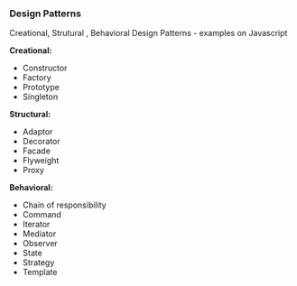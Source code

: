 ### **Design Patterns**

Creational, Strutural , Behavioral Design Patterns  - examples on Javascript

**Creational:**
 - Constructor
 - Factory
 - Prototype
 - Singleton

**Structural:**
 - Adaptor
 - Decorator
 - Facade
 - Flyweight
 - Proxy
 
**Behavioral:**
 - Chain of responsibility
 - Command
 - Iterator
 - Mediator
 - Observer
 - State
 - Strategy
 - Template

